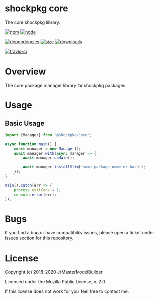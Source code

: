 # shockpkg core

The core shockpkg library.

[![npm](https://img.shields.io/npm/v/@shockpkg/core.svg)](https://npmjs.com/package/@shockpkg/core)
[![node](https://img.shields.io/node/v/@shockpkg/core.svg)](https://nodejs.org)

[![dependencies](https://david-dm.org/shockpkg/core.svg)](https://david-dm.org/shockpkg/core)
[![size](https://packagephobia.now.sh/badge?p=@shockpkg/core)](https://packagephobia.now.sh/result?p=@shockpkg/core)
[![downloads](https://img.shields.io/npm/dm/@shockpkg/core.svg)](https://npmcharts.com/compare/@shockpkg/core?minimal=true)

[![travis-ci](https://travis-ci.org/shockpkg/core.svg?branch=master)](https://travis-ci.org/shockpkg/core)


# Overview

The core package manager library for shockpkg packages.


# Usage

## Basic Usage

```js
import {Manager} from '@shockpkg/core';

async function main() {
	const manager = new Manager();
	await manager.with(async manager => {
		await manager.update();

		await manager.installSlim('some-package-name-or-hash');
	});
}

main().catch(err => {
	process.exitCode = 1;
	console.error(err);
});
```


# Bugs

If you find a bug or have compatibility issues, please open a ticket under issues section for this repository.


# License

Copyright (c) 2018-2020 JrMasterModelBuilder

Licensed under the Mozilla Public License, v. 2.0.

If this license does not work for you, feel free to contact me.
